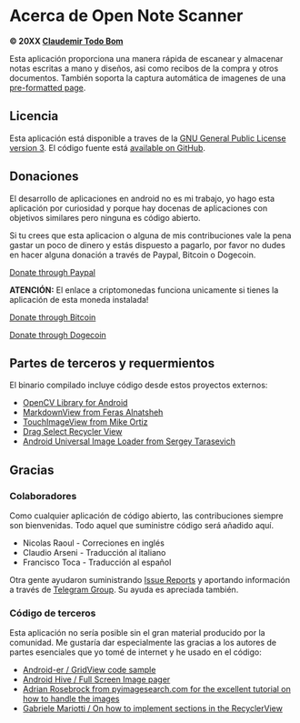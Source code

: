 Acerca de Open Note Scanner
===========================

**© 20XX [Claudemir Todo Bom](http://todobom.com)**

Esta aplicación proporciona una manera rápida de escanear y almacenar notas escritas a mano y diseños, asi como recibos de la compra y otros documentos. También soporta la captura automática de imagenes de una [pre-formatted page](https://github.com/ctodobom/OpenNoteScanner/raw/master/Page%20Templates/A4%20with%202%20pages.pdf).


Licencia
--------

Esta aplicación está disponible a traves de la [GNU General Public License version 3](http://www.gnu.org/licenses/gpl.txt). El código fuente está [available on GitHub](http://github.com/ctodobom/OpenNoteScanner).

Donaciones
----------

El desarrollo de aplicaciones en android no es mi trabajo, yo hago esta aplicación por curiosidad y porque hay docenas de aplicaciones con objetivos similares pero ninguna es código abierto.

Si tu crees que esta aplicacion o alguna de mis contribuciones vale la pena gastar un poco de dinero y estás dispuesto a pagarlo, por favor no dudes en hacer alguna donación a través de Paypal, Bitcoin o Dogecoin.

[Donate through Paypal](https://www.paypal.com/cgi-bin/webscr?cmd=_s-xclick&hosted_button_id=X6XHVCPMRQEL4)

**ATENCIÓN:** El enlace a criptomonedas funciona unicamente si tienes la aplicación de esta moneda instalada!

[Donate through Bitcoin](bitcoin:1H5tqKZoWdqkR54PGe9w67EzBnLXHBFmt9)

[Donate through Dogecoin](dogecoin:DFBaP724XR3rfs9wFahBd353yFkgkqatvd)


Partes de terceros y requermientos
----------------------------------

El binario compilado incluye código desde estos proyectos externos:

* [OpenCV Library for Android](http://www.opencv.org)
* [MarkdownView from Feras Alnatsheh](https://github.com/falnatsheh/MarkdownView)
* [TouchImageView from Mike Ortiz](https://github.com/MikeOrtiz/TouchImageView)
* [Drag Select Recycler View](https://github.com/afollestad/drag-select-recyclerview)
* [Android Universal Image Loader from Sergey Tarasevich](https://github.com/nostra13/Android-Universal-Image-Loader)

Gracias
-------

### Colaboradores

Como cualquier aplicación de código abierto, las contribuciones siempre son bienvenidas. Todo aquel que suministre código será añadido aquí.

* Nicolas Raoul - Correciones en inglés
* Claudio Arseni - Traducción al italiano
* Francisco Toca - Traducción al español

Otra gente ayudaron suministrando [Issue Reports](https://github.com/ctodobom/OpenNoteScanner/issues) y aportando información a través de [Telegram Group](https://telegram.me/joinchat/CGzsxQgjl8CyAZNrTG0qZg). Su ayuda es apreciada también.

### Código de terceros

Esta aplicación no sería posible sin el gran material producido por la comunidad. Me gustaría dar especialmente las gracias a los autores de partes esenciales que yo tomé de internet y he usado en el código:

* [Android-er / GridView code sample](http://android-er.blogspot.com.br/2012/07/gridview-loading-photos-from-sd-card.html)
* [Android Hive / Full Screen Image pager](http://www.androidhive.info/2013/09/android-fullscreen-image-slider-with-swipe-and-pinch-zoom-gestures/)
* [Adrian Rosebrock from pyimagesearch.com for the excellent tutorial on how to handle the images](http://www.pyimagesearch.com/2014/09/01/build-kick-ass-mobile-document-scanner-just-5-minutes/)
* [Gabriele Mariotti / On how to implement sections in the RecyclerView](https://gist.github.com/gabrielemariotti/e81e126227f8a4bb339c)
